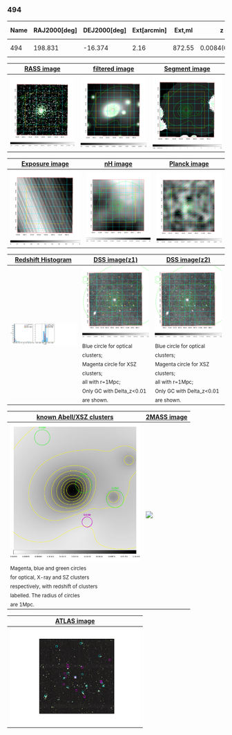 <div STYLE="page-break-after: always;"></div>

### 494

|Name|RAJ2000[deg]|DEJ2000[deg] |Ext[arcmin]| Ext,ml | z | z_src| C|GC(XSZ,Delta_z<0.01)| GC(OPT,Delta_z<0.01)|GC| R_sig[arcmin] | R500[arcmin] | R500[Mpc]| CRsig[c/s] | CR500[c/s] |L500[1E44 erg/s]|F500[1E-12 erg/s/cm^2]| M500[1E14 Msun]|Tx[keV]|Cnt_sig|Beta|Rc[arcmin]|Comment|Alias|
|---|---|---|---|---|---|------|---|--------|---------|----------|---|---|---|---|---|---|---|---|---|---|---|---|---|---|
|494| 198.831| -16.374| 2.16| 872.55| 0.0084(0.005)| z1, z_xsz| B| MCXC| N| MCXC, N, W| 32.680| 57.634| 0.597| 3.253(0.155)| 3.727(0.176)| 0.088(0.003)| 55.963(1.769)| 0.61(0.01)| 1.58(0.02)| 989.4| 0.599(-0.009+0.010)| 2.353(-0.137+0.138)| -| k250|

|[RASS image](../image/494/494_img.pdf)|[filtered image](../image/494/494_fil.pdf)|[Segment image](../image/494/494_seg.pdf)|
|-------------------|--------------------|-------------------|
| <img src="../image/494/494_img.png" width="300">  | <img src="../image/494/494_fil.png" width="300">   | <img src="../image/494/494_seg.png" width="300">  |

|[Exposure image](../image/494/494_mex.pdf)| [nH image](../image/494/494_nh.pdf)| [Planck image](../image/494/494_p.pdf)|
|-------------------|--------------------|-------------------|
|<img src="../image/494/494_mex.png" width="300">   | <img src="../image/494/494_nh.png" width="300">    | <img src="../image/494/494_p.png" width="300"> |

|[Redshift Histogram](../image/494/494_zg.pdf) | [DSS image(z1)](../image/494/494_dss_z1.pdf)      |  [DSS image(z2)](../image/494/494_dss_z2.pdf)    |
|-------------------|--------------------|-------------------|
|<img src="../image/494/494_zg.png" width="300"> |<img src="../image/494/494_dss_z1.png" width="300"> <sub><br>Blue circle for optical clusters; <br>Magenta circle for XSZ clusters; <br>all with r=1Mpc; <br>Only GC with Delta_z<0.01 are shown. </sub>| <img src="../image/494/494_dss_z2.png" width="300"><sub><br>Blue circle for optical clusters; <br>Magenta circle for XSZ clusters; <br>all with r=1Mpc; <br>Only GC with Delta_z<0.01 are shown. </sub> |

|[known Abell/XSZ clusters](../image/494/494_gc.pdf) | [2MASS image](../image/494/494_2mass.pdf)      |
|-------------------|-------------------|
|<img src=../image/494/494_gc.png width="300"> <br><sub>Magenta, blue and green circles <br>for optical, X-ray and SZ clusters <br>respectively, with redshift of clusters <br>labelled. The radius of circles <br>are 1Mpc.</sub>|<img src="../image/494/494_2mass.png" width="300">  |

|[ATLAS image](../image/494/494_s.pdf)        |
|-------------------|
| <img src="../image/494/494_s.pdf" width="300">  |
